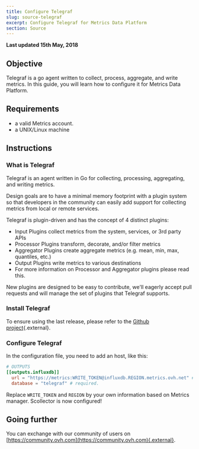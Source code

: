 ```yaml
---
title: Configure Telegraf
slug: source-telegraf
excerpt: Configure Telegraf for Metrics Data Platform
section: Source
---
```

**Last updated 15th May, 2018**

## Objective

Telegraf is a go agent written to collect, process, aggregate, and write metrics. In this guide, you will learn how to configure it for Metrics Data Platform.

## Requirements

- a valid Metrics account.
- a UNIX/Linux machine

## Instructions

### What is Telegraf

Telegraf is an agent written in Go for collecting, processing, aggregating, and writing metrics.

Design goals are to have a minimal memory footprint with a plugin system so that developers in the community can easily add support for collecting metrics from local or remote services.

Telegraf is plugin-driven and has the concept of 4 distinct plugins:

- Input Plugins collect metrics from the system, services, or 3rd party APIs
- Processor Plugins transform, decorate, and/or filter metrics
- Aggregator Plugins create aggregate metrics (e.g. mean, min, max, quantiles, etc.)
- Output Plugins write metrics to various destinations
- For more information on Processor and Aggregator plugins please read this.

New plugins are designed to be easy to contribute, we'll eagerly accept pull requests and will manage the set of plugins that Telegraf supports.

### Install Telegraf

To ensure using the last release, please refer to the [Github project](https://github.com/influxdata/telegraf/releases){.external}.

### Configure Telegraf

In the configuration file, you need to add an host, like this:

```toml
# OUTPUTS
[[outputs.influxdb]]
  url = "https://metrics:WRITE_TOKEN@influxdb.REGION.metrics.ovh.net" # required.
  database = "telegraf" # required.
```

Replace `WRITE_TOKEN` and `REGION` by your own information based on Metrics manager. Scollector is now configured!

## Going further

You can exchange with our community of users on [https://community.ovh.com](https://community.ovh.com){.external}.